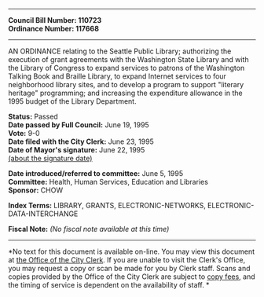* * * * *  
  
**Council Bill Number: [](#h0)[](#h2)110723**   
**Ordinance Number: 117668**  
  
* * * * *  
  
AN ORDINANCE relating to the Seattle Public Library; authorizing the execution of grant agreements with the Washington State Library and with the Library of Congress to expand services to patrons of the Washington Talking Book and Braille Library, to expand Internet services to four neighborhood library sites, and to develop a program to support "literary heritage" programming; and increasing the expenditure allowance in the 1995 budget of the Library Department.  
  
**Status:** Passed   
**Date passed by Full Council:** June 19, 1995   
**Vote:** 9-0   
**Date filed with the City Clerk:** June 23, 1995   
**Date of Mayor's signature:** June 22, 1995   
[(about the signature date)](/~public/approvaldate.htm)   
  
  
**Date introduced/referred to committee:** June 5, 1995   
**Committee:** Health, Human Services, Education and Libraries   
**Sponsor:** CHOW   
  
**Index Terms:** LIBRARY, GRANTS, ELECTRONIC-NETWORKS, ELECTRONIC-DATA-INTERCHANGE  
  
**Fiscal Note:** *(No fiscal note available at this time)*  
  
* * * * *  
  
*No text for this document is available on-line. You may view this document at [the Office of the City Clerk](http://www.seattle.gov/leg/clerk/contactUs.htm). If you are unable to visit the Clerk's Office, you may request a copy or scan be made for you by Clerk staff. Scans and copies provided by the Office of the City Clerk are subject to [copy fees](http://clerk.seattle.gov/~public/clerkfees.htm), and the timing of service is dependent on the availability of staff. *  
  
  
